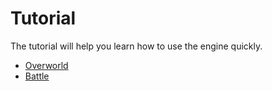 # Tutorial

The tutorial will help you learn how to use the engine quickly.

* [Overworld](/tutorial/overworld/home)
* [Battle](/tutorial/battle/home)